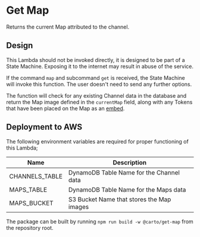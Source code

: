 # Get Map

Returns the current Map attributed to the channel.

## Design

This Lambda should not be invoked directly, it is designed to be part of a State Machine. Exposing it to the internet may result in abuse of the service.

If the command `map` and subcommand `get` is received, the State Machine will invoke this function. The user doesn't need to send any further options.

The function will check for any existing Channel data in the database and return the Map image defined in the `currentMap` field, along with any Tokens that have been placed on the Map as an [embed](https://discord.com/developers/docs/resources/channel#embed-object).

## Deployment to AWS

The following environment variables are required for proper functioning of this Lambda;

| Name           | Description                               |
| -------------- | ----------------------------------------- |
| CHANNELS_TABLE | DynamoDB Table Name for the Channel data  |
| MAPS_TABLE     | DynamoDB Table Name for the Maps data     |
| MAPS_BUCKET    | S3 Bucket Name that stores the Map images |

The package can be built by running `npm run build -w @carto/get-map` from the repository root.
